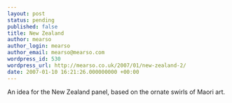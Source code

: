 ```yaml
---
layout: post
status: pending
published: false
title: New Zealand
author: mearso
author_login: mearso
author_email: mearso@mearso.com
wordpress_id: 530
wordpress_url: http://mearso.co.uk/2007/01/new-zealand-2/
date: 2007-01-10 16:21:26.000000000 +00:00
---
```

An idea for the New Zealand panel, based on the ornate swirls of Maori art.
